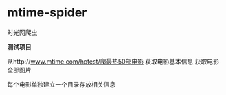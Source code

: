 # mtime-spider
时光网爬虫

**测试项目**

从http://www.mtime.com/hotest/爬最热50部电影
获取电影基本信息
获取电影全部图片

每个电影单独建立一个目录存放相关信息

